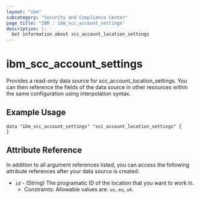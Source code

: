 ```yaml
---
layout: "ibm"
subcategory: "Security and Compliance Center"
page_title: "IBM : ibm_scc_account_settings"
description: |-
  Get information about scc_account_location_settings
---
```


# ibm_scc_account_settings

Provides a read-only data source for scc_account_location_settings. You can then reference the fields of the data source in other resources within the same configuration using interpolation syntax.

## Example Usage

```hcl
data "ibm_scc_account_settings" "scc_account_location_settings" {
}
```


## Attribute Reference

In addition to all argument references listed, you can access the following attribute references after your data source is created.

* `id` - (String) The programatic ID of the location that you want to work in.
  * Constraints: Allowable values are: `us`, `eu`, `uk`.
